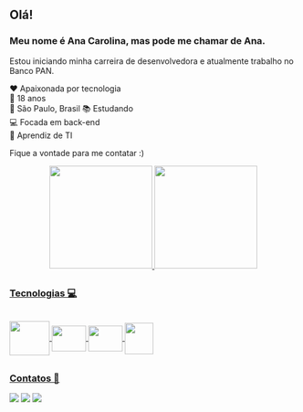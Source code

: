 ## Olá!
### Meu nome é Ana Carolina, mas pode me chamar de Ana.
Estou iniciando minha carreira de desenvolvedora e atualmente trabalho no Banco PAN. 

❤️ Apaixonada por tecnologia </br>
🤗 18 anos</br>
📍 São Paulo, Brasil
📚 Estudando</br>
💻 Focada em back-end</br>
🏦 Aprendiz de TI</br>

Fique a vontade para me contatar :)
<div align="center">
<a href="https://github.com/rafaballerini">
  <img height="180em" src="https://github-readme-stats.vercel.app/api?username=anaguimaraess&show_icons=true&theme=synthwave&include_all_commits=true&count_private=true"/>
  <img height="180em" src="https://github-readme-stats.vercel.app/api/top-langs/?username=anaguimaraess&layout=compact&langs_count=7&theme=synthwave"/>
</div>

 
  ##
  ### Tecnologias 💻
 </div>
<div style="display: inline_block"><br>
  <img align="center"  height="60" width="70"  src="https://cdn.jsdelivr.net/gh/devicons/devicon/icons/java/java-original-wordmark.svg">
  <img align="center" height="45" width="60" src="https://cdn.jsdelivr.net/gh/devicons/devicon/icons/html5/html5-plain-wordmark.svg">
  <img align="center" height="45" width="60"  src="https://cdn.jsdelivr.net/gh/devicons/devicon/icons/css3/css3-plain-wordmark.svg">
  <img align="center"  height="55" width="50" src="https://cdn.jsdelivr.net/gh/devicons/devicon/icons/python/python-original-wordmark.svg">
</div>

  ##
  ###  Contatos 💬
  
  <a href="https://www.instagram.com/guimaraexx/" target="_blank"><img src="https://img.shields.io/badge/-Instagram-%23E4405F?style=for-the-badge&logo=instagram&logoColor=white" target="_blank"></a>
  <a href = "mailto:contato.anaguimaraess@gmail.com"><img src="https://img.shields.io/badge/-Gmail-%23333?style=for-the-badge&logo=gmail&logoColor=white" target="_blank"></a>
  <a href="https://www.linkedin.com/in/ana-c-guimar%C3%A3es/" target="_blank"><img src="https://img.shields.io/badge/-LinkedIn-%230077B5?style=for-the-badge&logo=linkedin&logoColor=white" target="_blank"></a> 


